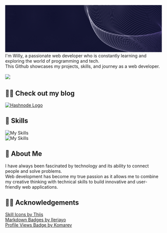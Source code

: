 <img src="header.gif">
I'm Willy, a passionate web developer who is constantly learning and exploring the world of programming and tech. <br> This Github showcases my projects, skills, and journey as a web developer.
<br>
<br>

<img src="https://komarev.com/ghpvc/?username=willywdev&style=for-the-badge&color=151633"/>

## ✍🏻 Check out my blog

[![Hashnode Logo](https://camo.githubusercontent.com/4903b1622b93d6b463a65bfd79c818140334fb599ee94d2c3143a3ba58683138/68747470733a2f2f696d672e736869656c64732e696f2f62616467652f486173686e6f64652d3239363246463f7374796c653d666f722d7468652d6261646765266c6f676f3d686173686e6f6465266c6f676f436f6c6f723d7768697465)](https://willywdev.hashnode.dev/)

## 🧠 Skills

![My Skills](https://skillicons.dev/icons?i=html,css,sass,bootstrap,tailwind,js,ts,electron,ps)<br>
![My Skills](https://skillicons.dev/icons?i=git,github,vscode,md,powershell,bash,python,nodejs)

## 🚀 About Me

I have always been fascinated by technology and its ability to connect people and solve problems. <br> Web development has become my true passion as it allows me to combine my creative thinking with technical skills to build innovative and user-friendly web applications.

## ✌🏻 Acknowledgements

[ Skill Icons by Thijs](https://github.com/tandpfun/skill-icons)<br>
[Markdown Badges by Ileriayo](https://github.com/Ileriayo/markdown-badges)<br>
[Profile Views Badge by Komarev](https://github.com/antonkomarev/github-profile-views-counter)<br>
